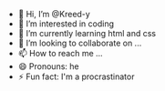 - 👋 Hi, I’m @Kreed-y
- 👀 I’m interested in coding
- 🌱 I’m currently learning html and css
- 💞️ I’m looking to collaborate on ...
- 📫 How to reach me ...
- 😄 Pronouns: he
- ⚡ Fun fact: I'm a procrastinator

<!---
Kreed-y/Kreed-y is a ✨ special ✨ repository because its `README.md` (this file) appears on your GitHub profile.
You can click the Preview link to take a look at your changes.
--->
